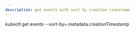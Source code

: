 ```yaml
---
description: get events with sort by creation timestamp
---
```

kubectl get events --sort-by=.metadata.creationTimestamp

